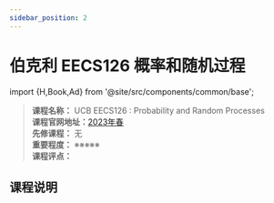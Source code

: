 ```yaml
---
sidebar_position: 2
---
```


# 伯克利 EECS126 概率和随机过程
import {H,Book,Ad} from '@site/src/components/common/base';




>**课程名称：** UCB EECS126 : Probability and Random Processes   
**课程官网地址：**[2023年春](https://inst.eecs.berkeley.edu/~ee126/sp23/)  
**先修课程：** 无  
**重要程度：** ※※※※※  
**课程评点：** 

## 课程说明

<Comment></Comment>
